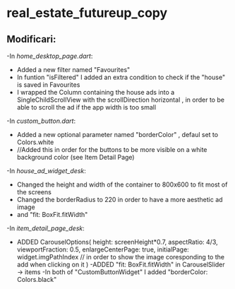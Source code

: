 # real_estate_futureup_copy


## Modificari:
-In *home_desktop_page.dart*:
  - Added a new filter named "Favourites"
  - In funtion "isFiltered" I added an extra condition to check if the "house" is saved in Favourites
  - I wrapped the Column containing the house ads into a SingleChildScrollView with the scrollDirection horizontal , in order to be able to scroll the ad if the app width is too small

-In *custom_button.dart*:
  - Added a new optional parameter named "borderColor" , defaul set to Colors.white
  - //Added this in order for the buttons to be more visible on a white background color (see Item Detail Page)

-In *house_ad_widget_desk*:
  - Changed the height and width of the container to 800x600 to fit most of the screens
  - Changed the borderRadius to 220 in order to have a more aesthetic ad image
  - and  "fit: BoxFit.fitWidth"

-In *item_detail_page_desk*:
  - ADDED          CarouselOptions(
                      height: screenHeight*0.7,
                      aspectRatio: 4/3,
                      viewportFraction: 0.5,
                      enlargeCenterPage: true,
                      initialPage: widget.imgPathIndex // in order to show the image coresponding to the add when clicking on it
                    )
    -ADDED "fit: BoxFit.fitWidth" in CarouselSlider -> items
    -In both of "CustomButtonWidget" I added "borderColor: Colors.black"
                            
